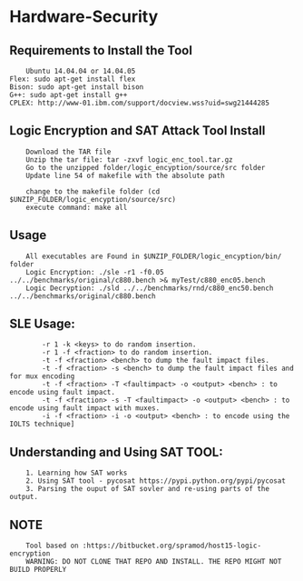# Hardware-Security

## Requirements to Install the Tool
		Ubuntu 14.04.04 or 14.04.05 
	Flex: sudo apt-get install flex
	Bison: sudo apt-get install bison
	G++: sudo apt-get install g++
	CPLEX: http://www-01.ibm.com/support/docview.wss?uid=swg21444285

## Logic Encryption and SAT Attack Tool Install
		Download the TAR file
		Unzip the tar file: tar -zxvf logic_enc_tool.tar.gz
		Go to the unzipped folder/logic_encyption/source/src folder
		Update line 54 of makefile with the absolute path
				
		change to the makefile folder (cd  $UNZIP_FOLDER/logic_encyption/source/src)
		execute command: make all
		
## Usage
		All executables are Found in $UNZIP_FOLDER/logic_encyption/bin/ folder
		Logic Encryption: ./sle -r1 -f0.05 ../../benchmarks/original/c880.bench >& myTest/c880_enc05.bench
		Logic Decryption: ./sld ../../benchmarks/rnd/c880_enc50.bench ../../benchmarks/original/c880.bench
		
## SLE Usage:
		    -r 1 -k <keys> to do random insertion.
			-r 1 -f <fraction> to do random insertion.
			-t -f <fraction> <bench> to dump the fault impact files.
			-t -f <fraction> -s <bench> to dump the fault impact files and for mux encoding
			-t -f <fraction> -T <faultimpact> -o <output> <bench> : to encode using fault impact.
			-t -f <fraction> -s -T <faultimpact> -o <output> <bench> : to encode using fault impact with muxes.
			-i -f <fraction> -i -o <output> <bench> : to encode using the IOLTS technique]

## Understanding and Using SAT TOOL: 		
		1. Learning how SAT works
		2. Using SAT tool - pycosat https://pypi.python.org/pypi/pycosat
		3. Parsing the ouput of SAT sovler and re-using parts of the output. 
		
## NOTE
		Tool based on :https://bitbucket.org/spramod/host15-logic-encryption
		WARNING: DO NOT CLONE THAT REPO AND INSTALL. THE REPO MIGHT NOT BUILD PROPERLY
